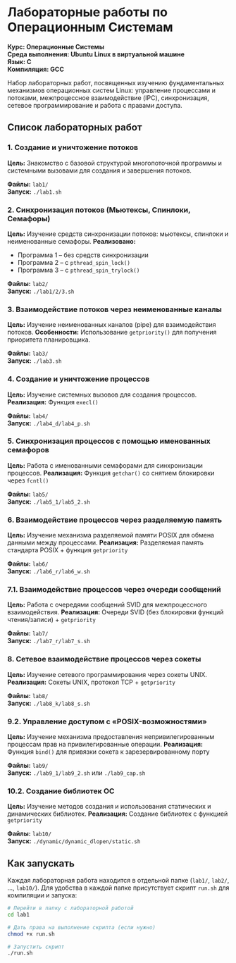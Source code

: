 # Лабораторные работы по Операционным Системам

**Курс: Операционные Системы**  
**Среда выполнения: Ubuntu Linux в виртуальной машине**  
**Язык: C**  
**Компиляция: GCC**

Набор лабораторных работ, посвященных изучению фундаментальных механизмов операционных систем Linux: управление процессами и потоками, межпроцессное взаимодействие (IPC), синхронизация, сетевое программирование и работа с правами доступа.

## Список лабораторных работ

### 1. Создание и уничтожение потоков
**Цель:** Знакомство с базовой структурой многопоточной программы и системными вызовами для создания и завершения потоков.

**Файлы:** `lab1/`  
**Запуск:** `./lab1.sh`

### 2. Синхронизация потоков (Мьютексы, Спинлоки, Семафоры)
**Цель:** Изучение средств синхронизации потоков: мьютексы, спинлоки и неименованные семафоры.
**Реализовано:**
- Программа 1 – без средств синхронизации
- Программа 2 – с `pthread_spin_lock()`
- Программа 3 – с `pthread_spin_trylock()`

**Файлы:** `lab2/`  
**Запуск:** `./lab1/2/3.sh`

### 3. Взаимодействие потоков через неименованные каналы
**Цель:** Изучение неименованных каналов (pipe) для взаимодействия потоков.
**Особенности:** Использование `getpriority()` для получения приоритета планировщика.

**Файлы:** `lab3/`  
**Запуск:** `./lab3.sh`

### 4. Создание и уничтожение процессов
**Цель:** Изучение системных вызовов для создания процессов.
**Реализация:** Функция `execl()`

**Файлы:** `lab4/`  
**Запуск:** `./lab4_d/lab4_p.sh`

### 5. Синхронизация процессов с помощью именованных семафоров
**Цель:** Работа с именованными семафорами для синхронизации процессов.
**Реализация:** Функция `getchar()` со снятием блокировки через `fcntl()`

**Файлы:** `lab5/`  
**Запуск:** `./lab5_1/lab5_2.sh`

### 6. Взаимодействие процессов через разделяемую память
**Цель:** Изучение механизма разделяемой памяти POSIX для обмена данными между процессами.
**Реализация:** Разделяемая память стандарта POSIX + функция `getpriority`

**Файлы:** `lab6/`  
**Запуск:** `./lab6_r/lab6_w.sh`

### 7.1. Взаимодействие процессов через очереди сообщений
**Цель:** Работа с очередями сообщений SVID для межпроцессного взаимодействия.
**Реализация:** Очереди SVID (без блокировки функций чтения/записи) + `getpriority`

**Файлы:** `lab7/`  
**Запуск:** `./lab7_r/lab7_s.sh`

### 8. Сетевое взаимодействие процессов через сокеты
**Цель:** Изучение сетевого программирования через сокеты UNIX.
**Реализация:** Сокеты UNIX, протокол TCP + `getpriority`

**Файлы:** `lab8/`  
**Запуск:** `./lab8_k/lab8_s.sh`

### 9.2. Управление доступом с «POSIX-возможностями»
**Цель:** Изучение механизма предоставления непривилегированным процессам прав на привилегированные операции.
**Реализация:** Функция `bind()` для привязки сокета к зарезервированному порту

**Файлы:** `lab9/`  
**Запуск:** `./lab9_1/lab9_2.sh` или `./lab9_cap.sh`

### 10.2. Создание библиотек ОС
**Цель:** Изучение методов создания и использования статических и динамических библиотек.
**Реализация:** Создание библиотек с функцией `getpriority`

**Файлы:** `lab10/`  
**Запуск:** `./dynamic/dynamic_dlopen/static.sh`

## Как запускать

Каждая лабораторная работа находится в отдельной папке (`lab1/`, `lab2/`, ..., `lab10/`). Для удобства в каждой папке присутствует скрипт `run.sh` для компиляции и запуска:

```bash
# Перейти в папку с лабораторной работой
cd lab1

# Дать права на выполнение скрипта (если нужно)
chmod +x run.sh

# Запустить скрипт
./run.sh